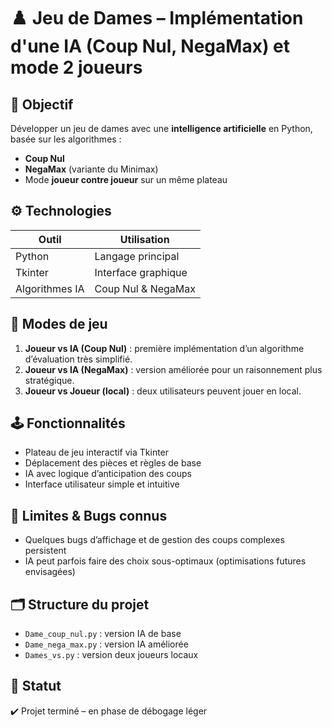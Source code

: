 # ♟️ Jeu de Dames – Implémentation d'une IA (Coup Nul, NegaMax) et mode 2 joueurs

## 🎯 Objectif

Développer un jeu de dames avec une **intelligence artificielle** en Python, basée sur les algorithmes :
- **Coup Nul**
- **NegaMax** (variante du Minimax)
- Mode **joueur contre joueur** sur un même plateau

## ⚙️ Technologies

| Outil        | Utilisation |
|--------------|-------------|
| Python       | Langage principal |
| Tkinter      | Interface graphique |
| Algorithmes IA | Coup Nul & NegaMax |

## 🧠 Modes de jeu

1. **Joueur vs IA (Coup Nul)** : première implémentation d’un algorithme d’évaluation très simplifié.
2. **Joueur vs IA (NegaMax)** : version améliorée pour un raisonnement plus stratégique.
3. **Joueur vs Joueur (local)** : deux utilisateurs peuvent jouer en local.

## 🕹️ Fonctionnalités

- Plateau de jeu interactif via Tkinter
- Déplacement des pièces et règles de base
- IA avec logique d’anticipation des coups
- Interface utilisateur simple et intuitive

## 🚧 Limites & Bugs connus

- Quelques bugs d’affichage et de gestion des coups complexes persistent
- IA peut parfois faire des choix sous-optimaux (optimisations futures envisagées)

## 🗂️ Structure du projet

- `Dame_coup_nul.py` : version IA de base
- `Dame_nega_max.py` : version IA améliorée
- `Dames_vs.py` : version deux joueurs locaux

## 📌 Statut

✔️ Projet terminé – en phase de débogage léger

